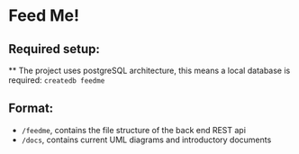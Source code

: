 # Feed Me!

## Required setup:

** The project uses postgreSQL architecture, this means a local database is required: `createdb feedme`

## Format:

* `/feedme`, contains the file structure of the back end REST api
* `/docs`, contains current UML diagrams and introductory documents